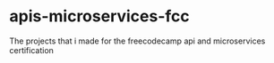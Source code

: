 # apis-microservices-fcc
The projects that i made for the freecodecamp api and microservices certification
